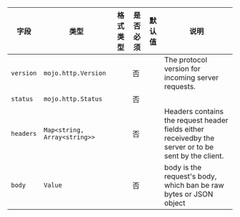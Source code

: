 | 字段 | 类型 | 格式类型 | 是否必须 | 默认值 | 说明 |
|---|---|---|---|---|---|
| `version` | `mojo.http.Version` |  | 否 |  | The protocol version for incoming server requests. |
| `status` | `mojo.http.Status` |  | 否 |  |  |
| `headers` | `Map<string, Array<string>>` |  | 否 |  | Headers contains the request header fields either receivedby the server or to be sent by the client. |
| `body` | `Value` |  | 否 |  | body is the request's body, which ban be raw bytes or JSON object |
